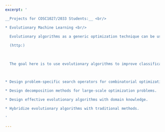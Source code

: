 ```yaml
---
excerpt: '

__Projects for COSC1027/2033 Students:__ <br/>

* Evolutionary Machine Learning <br/>

  Evolutionary algorithms as a generic optimization technique can be used to train a machine learning model. For example, 
  
  (http:)
  
  
  
  The goal here is to use evolutionary algorithms to improve classification accuracy or improve the robustness of model. 
  
  

* Design problem-specific search operators for combinatorial optimization.

* Design decomposition methods for large-scale optimization problems.

* Design effective evolutionary algorithms with domain knowledge.

* Hybridize evolutionary algorithms with traditional methods.

'

---
```

